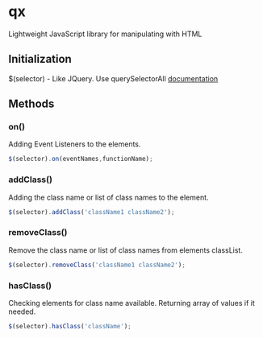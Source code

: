 # qx
Lightweight JavaScript library for manipulating with HTML


## Initialization
$(selector) - Like JQuery. Use querySelectorAll [documentation](https://developer.mozilla.org/ru/docs/Web/API/Document/querySelectorAll)


## Methods

### on()
Adding Event Listeners to the elements.
```javascript
$(selector).on(eventNames,functionName);
```

### addClass()
Adding the class name or list of class names to the element.
```javascript
$(selector).addClass('className1 className2');
```

### removeClass()
Remove the class name or list of class names from elements classList.
```javascript
$(selector).removeClass('className1 className2');
```

### hasClass()
Checking elements for class name available. Returning array of values if it needed.
```javascript
$(selector).hasClass('className');
```

